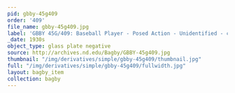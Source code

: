 ```yaml
---
pid: gbby-45g409
order: '409'
file_name: gbby-45g409.jpg
label: 'GBBY 45G/409: Baseball Player - Posed Action - Unidentified - c1930s'
_date: 1930s
object_type: glass plate negative
source: http://archives.nd.edu/Bagby/GBBY-45g409.jpg
thumbnail: "/img/derivatives/simple/gbby-45g409/thumbnail.jpg"
full: "/img/derivatives/simple/gbby-45g409/fullwidth.jpg"
layout: bagby_item
collection: bagby
---
```

